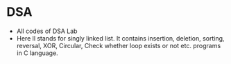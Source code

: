 # DSA
- All codes of DSA Lab
- Here ll stands for singly linked list. It contains insertion, deletion, sorting, reversal, XOR, Circular, Check whether loop exists or not etc. programs in C language.

